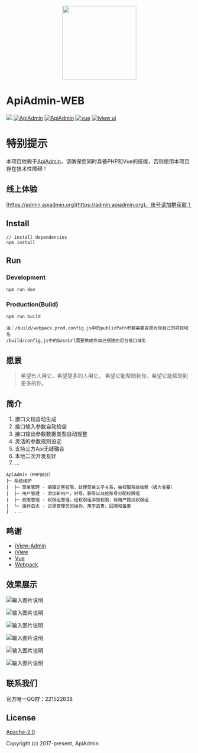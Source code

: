 <p align="center">
    <a href="https://cn.vuejs.org">
        <img width="200" src="https://cn.vuejs.org/images/logo.png">
    </a>
</p>

# ApiAdmin-WEB
[![](https://img.shields.io/wercker/ci/wercker/docs.svg)]()
[![ApiAdmin](https://img.shields.io/hexpm/l/plug.svg)](http://www.apiadmin.org/)
[![ApiAdmin](https://img.shields.io/badge/ApiAdmin-v3.0.3-brightgreen.svg)](https://gitee.com/apiadmin/ApiAdmin)
[![vue](https://img.shields.io/badge/vue-2.5.13-brightgreen.svg?style=flat-square)](https://github.com/vuejs/vue)
[![iview ui](https://img.shields.io/badge/iview-2.8.0-brightgreen.svg?style=flat-square)](https://github.com/iview/iview)

# 特别提示
本项目依赖于[ApiAdmin](https://gitee.com/apiadmin/ApiAdmin)，请确保您同时具备PHP和Vue的技能，否则使用本项目存在技术性障碍！

## 线上体验
[https://admin.apiadmin.org](https://admin.apiadmin.org)。账号请加群获取！

## Install
```bush
// install dependencies
npm install
```
## Run
### Development
```bush
npm run dev
```
### Production(Build)
```bush
npm run build

注：/build/webpack.prod.config.js中的publicPath参数需要变更为你自己的项目域名
/build/config.js中的baseUrl需要换成你自己搭建的后台接口域名
```

## 愿景

> 希望有人用它，希望更多的人用它。
> 希望它能帮助到你，希望它能帮助到更多的你。

## 简介

 1. 接口文档自动生成
 2. 接口输入参数自动检查
 3. 接口输出参数数据类型自动规整
 4. 灵活的参数规则设定
 5. 支持三方Api无缝融合
 6. 本地二次开发友好
 7. ...
 
 ```
 ApiAdmin（PHP部分）
 ├─ 系统维护
 |  ├─ 菜单管理 - 编辑访客权限，处理菜单父子关系，被权限系统依赖（极为重要）
 |  ├─ 用户管理 - 添加新用户，封号，删号以及给账号分配权限组
 |  ├─ 权限管理 - 权限组管理，给权限组添加权限，将用户提出权限组
 |  └─ 操作日志 - 记录管理员的操作，用于追责，回溯和备案
 |  ...
 ```

## 鸣谢

- [iView-Admin](https://github.com/iview/iview-admin)
- [iView](https://github.com/iview/iview)
- [Vue](https://github.com/vuejs/vue)
- [Webpack](https://github.com/webpack/webpack)

## 效果展示

![输入图片说明](https://gitee.com/uploads/images/2018/0224/095358_19cb42d0_110856.png "api.png")

![输入图片说明](https://gitee.com/uploads/images/2018/0224/095410_55dc23e1_110856.png "app.png")

![输入图片说明](https://gitee.com/uploads/images/2018/0224/095420_bddff990_110856.png "auth1.png")

![输入图片说明](https://gitee.com/uploads/images/2018/0224/095427_fa86e42d_110856.png "auth2.png")

![输入图片说明](https://gitee.com/uploads/images/2018/0224/095436_3600de17_110856.png "lock.png")

![输入图片说明](https://gitee.com/uploads/images/2018/0224/095444_d2a88da0_110856.png "user.png")

## 联系我们
官方唯一QQ群：221522638

## License
[Apache-2.0](http://www.apache.org/licenses/LICENSE-2.0)

Copyright (c) 2017-present, ApiAdmin
